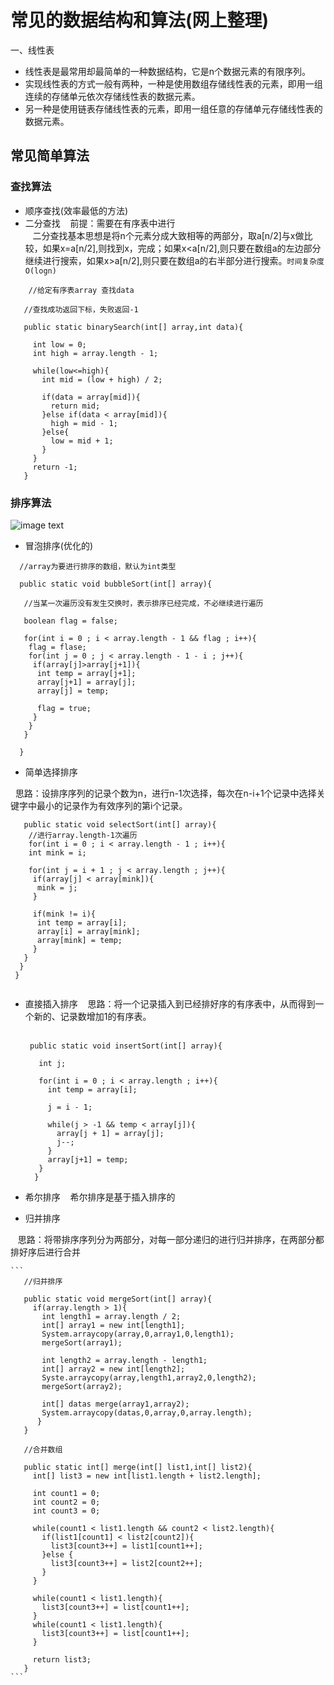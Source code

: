 # 常见的数据结构和算法(网上整理)

一、线性表  
- 线性表是最常用却最简单的一种数据结构，它是n个数据元素的有限序列。  
- 实现线性表的方式一般有两种，一种是使用数组存储线性表的元素，即用一组连续的存储单元依次存储线性表的数据元素。
- 另一种是使用链表存储线性表的元素，即用一组任意的存储单元存储线性表的数据元素。

## 常见简单算法

### 查找算法  
- 顺序查找(效率最低的方法)
- 二分查找
    前提：需要在有序表中进行  
    二分查找基本思想是将n个元素分成大致相等的两部分，取a[n/2]与x做比较，如果x=a[n/2],则找到x，完成；如果x<a[n/2],则只要在数组a的左边部分继续进行搜索，如果x>a[n/2],则只要在数组a的右半部分进行搜索。`时间复杂度O(logn)`       
  
 ```
     //给定有序表array 查找data  

    //查找成功返回下标，失败返回-1   

    public static binarySearch(int[] array,int data){

      int low = 0;
      int high = array.length - 1;

      while(low<=high){
        int mid = (low + high) / 2;

        if(data = array[mid]){
          return mid;
        }else if(data < array[mid]){
          high = mid - 1;
        }else{
          low = mid + 1;
        }
      }
      return -1;
    }
 ```
      
### 排序算法 
![image text](http://upload-images.jianshu.io/upload_images/2243690-da1c8b997a16c17c.png?imageMogr2/auto-orient/strip%7CimageView2/2)

- 冒泡排序(优化的)

```
  //array为要进行排序的数组，默认为int类型

  public static void bubbleSort(int[] array){
   
   //当某一次遍历没有发生交换时，表示排序已经完成，不必继续进行遍历
   
   boolean flag = false;
   
   for(int i = 0 ; i < array.length - 1 && flag ; i++){
    flag = flase;
    for(int j = 0 ; j < array.length - 1 - i ; j++){
     if(array[j]>array[j+1]){
      int temp = array[j+1];
      array[j+1] = array[j];
      array[j] = temp;
      
      flag = true;
     }
    }
   } 
   
  }
 ```
 
 - 简单选择排序
 
   思路：设排序序列的记录个数为n，进行n-1次选择，每次在n-i+1个记录中选择关键字中最小的记录作为有效序列的第i个记录。  
   
   ```
    public static void selectSort(int[] array){
     //进行array.length-1次遍历
     for(int i = 0 ; i < array.length - 1 ; i++){
       int mink = i;
      
       for(int j = i + 1 ; j < array.length ; j++){
        if(array[j] < array[mink]){
         mink = j;
        } 
       
        if(mink != i){
         int temp = array[i];
         array[i] = array[mink];
         array[mink] = temp;
        }
      }
     }
    }
    
  
   ```
   
- 直接插入排序
    思路：将一个记录插入到已经排好序的有序表中，从而得到一个新的、记录数增加1的有序表。  
    
    ```
     public static void insertSort(int[] array){

       int j;

       for(int i = 0 ; i < array.length ; i++){
         int temp = array[i];

         j = i - 1;

         while(j > -1 && temp < array[j]){
           array[j + 1] = array[j];
           j--;
         }
         array[j+1] = temp;
       }
      } 
     ```

- 希尔排序
    希尔排序是基于插入排序的
- 归并排序

    思路：将带排序序列分为两部分，对每一部分递归的进行归并排序，在两部分都排好序后进行合并  
    
    ```
       //归并排序

       public static void mergeSort(int[] array){
         if(array.length > 1){
           int length1 = array.length / 2;
           int[] array1 = new int[length1];
           System.arraycopy(array,0,array1,0,length1);
           mergeSort(array1);

           int length2 = array.length - length1;
           int[] array2 = new int[length2];
           Syste.arraycopy(array,length1,array2,0,length2);
           mergeSort(array2);

           int[] datas merge(array1,array2);
           System.arraycopy(datas,0,array,0,array.length);
          }
       }

       //合并数组

       public static int[] merge(int[] list1,int[] list2){
         int[] list3 = new int[list1.length + list2.length];

         int count1 = 0;
         int count2 = 0;
         int count3 = 0;

         while(count1 < list1.length && count2 < list2.length){
           if(list1[count1] < list2[count2]){
             list3[count3++] = list1[count1++];
           }else {
             list3[count3++] = list2[count2++];
           }
         }

         while(count1 < list1.length){
           list3[count3++] = list[count1++];
         }
         while(count1 < list1.length){
           list3[count3++] = list[count1++];
         }

         return list3;
       }
    ```





